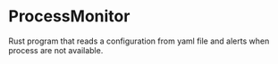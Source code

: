 # ProcessMonitor
Rust program that reads a configuration from yaml file and alerts when process are not available.
